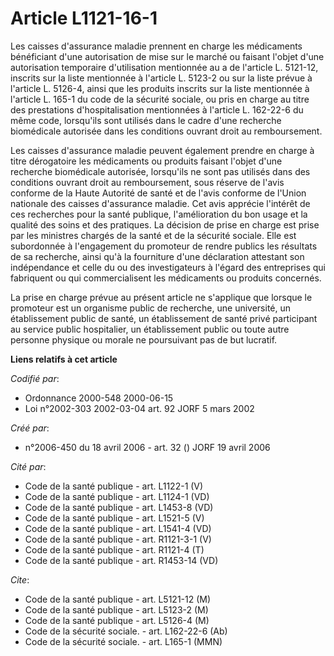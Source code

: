 # Article L1121-16-1

Les caisses d'assurance maladie prennent en charge les médicaments bénéficiant d'une autorisation de mise sur le marché ou
faisant l'objet d'une autorisation temporaire d'utilisation mentionnée au a de l'article L. 5121-12, inscrits sur la liste
mentionnée à l'article L. 5123-2 ou sur la liste prévue à l'article L. 5126-4, ainsi que les produits inscrits sur la liste
mentionnée à l'article L. 165-1 du code de la sécurité sociale, ou pris en charge au titre des prestations d'hospitalisation
mentionnées à l'article L. 162-22-6 du même code, lorsqu'ils sont utilisés dans le cadre d'une recherche biomédicale
autorisée dans les conditions ouvrant droit au remboursement.

Les caisses d'assurance maladie peuvent également prendre en charge à titre dérogatoire les médicaments ou produits faisant
l'objet d'une recherche biomédicale autorisée, lorsqu'ils ne sont pas utilisés dans des conditions ouvrant droit au
remboursement, sous réserve de l'avis conforme de la Haute Autorité de santé et de l'avis conforme de l'Union nationale des
caisses d'assurance maladie. Cet avis apprécie l'intérêt de ces recherches pour la santé publique, l'amélioration du bon
usage et la qualité des soins et des pratiques. La décision de prise en charge est prise par les ministres chargés de la
santé et de la sécurité sociale. Elle est subordonnée à l'engagement du promoteur de rendre publics les résultats de sa
recherche, ainsi qu'à la fourniture d'une déclaration attestant son indépendance et celle du ou des investigateurs à l'égard
des entreprises qui fabriquent ou qui commercialisent les médicaments ou produits concernés.

La prise en charge prévue au présent article ne s'applique que lorsque le promoteur est un organisme public de recherche, une
université, un établissement public de santé, un établissement de santé privé participant au service public hospitalier, un
établissement public ou toute autre personne physique ou morale ne poursuivant pas de but lucratif.

**Liens relatifs à cet article**

_Codifié par_:

  - Ordonnance 2000-548 2000-06-15
  - Loi n°2002-303 2002-03-04 art. 92 JORF 5 mars 2002

_Créé par_:

  - n°2006-450 du 18 avril 2006 - art. 32 () JORF 19 avril 2006

_Cité par_:

  - Code de la santé publique - art. L1122-1 (V)
  - Code de la santé publique - art. L1124-1 (VD)
  - Code de la santé publique - art. L1453-8 (VD)
  - Code de la santé publique - art. L1521-5 (V)
  - Code de la santé publique - art. L1541-4 (VD)
  - Code de la santé publique - art. R1121-3-1 (V)
  - Code de la santé publique - art. R1121-4 (T)
  - Code de la santé publique - art. R1453-14 (VD)

_Cite_:

  - Code de la santé publique - art. L5121-12 (M)
  - Code de la santé publique - art. L5123-2 (M)
  - Code de la santé publique - art. L5126-4 (M)
  - Code de la sécurité sociale. - art. L162-22-6 (Ab)
  - Code de la sécurité sociale. - art. L165-1 (MMN)
